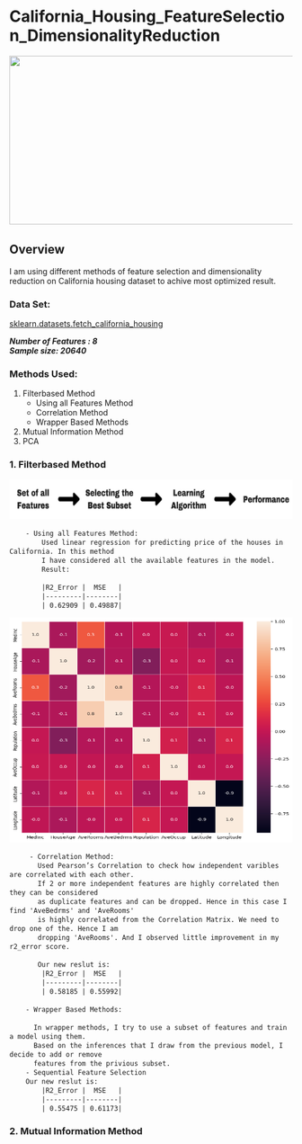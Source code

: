 # California_Housing_FeatureSelection_DimensionalityReduction

<img src="https://github.com/skp163/California_Housing_FeatureSelection_DimensionalityReduction/blob/main/Assets/Feature%20Selection%20%26%20Dimensionality%20Reduction%20(1).gif" width="800" height="300" />

## Overview
I am using different methods of feature selection and dimensionality reduction on California housing dataset to achive most optimized result. 

### Data Set: <br/>
[sklearn.datasets.fetch_california_housing](https://scikit-learn.org/stable/modules/generated/sklearn.datasets.fetch_california_housing.html)

***Number of Features : 8*** <br/>
***Sample size: 20640***

### Methods Used:
1. Filterbased Method
    - Using all Features Method
    - Correlation Method
    - Wrapper Based Methods
2. Mutual Information Method
3. PCA


### 1. Filterbased Method

<img src="https://github.com/skp163/California_Housing_FeatureSelection_DimensionalityReduction/blob/main/Assets/Filter_1.png" width="600" height="70" />

        - Using all Features Method:
            Used linear regression for predicting price of the houses in California. In this method
            I have considered all the available features in the model.
            Result:

            |R2_Error |  MSE   |
            |---------|--------|
            | 0.62909 | 0.49887|

        
<img src="https://github.com/skp163/California_Housing_FeatureSelection_DimensionalityReduction/blob/main/Assets/Correlation_Matrix1.png" width="600" height="400" />
        
         - Correlation Method:
           Used Pearson’s Correlation to check how independent varibles are correlated with each other.
           If 2 or more independent features are highly correlated then they can be considered
           as duplicate features and can be dropped. Hence in this case I find 'AveBedrms' and 'AveRooms'
           is highly correlated from the Correlation Matrix. We need to drop one of the. Hence I am
           dropping 'AveRooms'. And I observed little improvement in my r2_error score.

           Our new reslut is:
            |R2_Error |  MSE   |
            |---------|--------|
            | 0.58185 | 0.55992|

        - Wrapper Based Methods:
           
          In wrapper methods, I try to use a subset of features and train a model using them. 
          Based on the inferences that I draw from the previous model, I decide to add or remove 
          features from the privious subset.
        - Sequential Feature Selection
        Our new reslut is:
            |R2_Error |  MSE   |
            |---------|--------|
            | 0.55475 | 0.61173|

### 2. Mutual Information Method